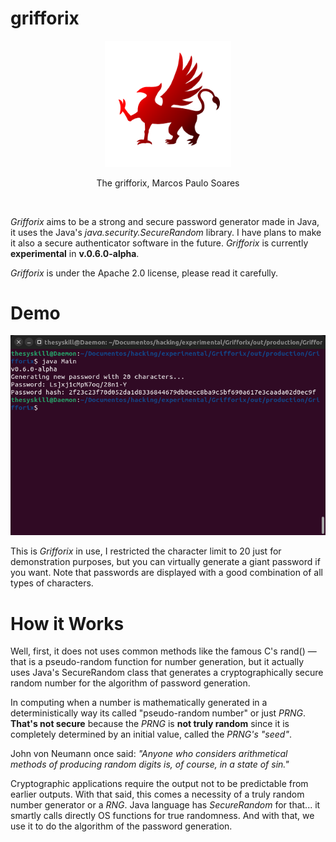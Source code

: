 # grifforix
<p align="center">
  <img src="/assets/grifforix.png" width=40% heigth=40% alt="The grifforix, Marcos Paulo Soares">
</p>

<p align="center">The grifforix, Marcos Paulo Soares</p>

<br>

*Grifforix* aims to be a strong and secure password generator made in Java, it uses the Java's *java.security.SecureRandom* library. I have plans to make it also a secure authenticator software in the future. *Grifforix* is currently __experimental__ in __v.0.6.0-alpha__.

*Grifforix* is under the Apache 2.0 license, please read it carefully.

# Demo

<p align="center">
  <img src="/assets/screenshot.png" alt="The grifforix in execution">
</p>

This is *Grifforix* in use, I restricted the character limit to 20 just for demonstration purposes, but you can virtually generate a giant password if you want. Note that passwords are displayed with a good combination of all types of characters.

# How it Works

Well, first, it does not uses common methods like the famous C's rand() — that is a pseudo-random function for number generation, but it actually uses Java's SecureRandom class that generates a cryptographically secure random number for the algorithm of password generation.

In computing when a number is mathematically generated in a deterministically way its called "pseudo-random number" or just *PRNG*. __That's not secure__ because the *PRNG* is __not truly random__ since it is completely determined by an initial value, called the *PRNG's "seed"*.

John von Neumann once said: *"Anyone who considers arithmetical methods of producing random digits is, of course, in a state of sin."*

Cryptographic applications require the output not to be predictable from earlier outputs. With that said, this comes a necessity of a truly random number generator or a *RNG*. Java language has *SecureRandom* for that... it smartly calls directly OS functions for true randomness. And with that, we use it to do the algorithm of the password generation.

